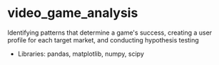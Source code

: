 # video_game_analysis
Identifying patterns that determine a game's success, creating a user profile for each target market, and conducting hypothesis testing
- Libraries: pandas, matplotlib, numpy, scipy
